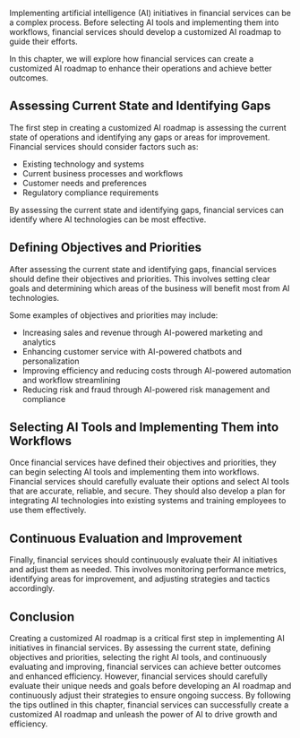 
Implementing artificial intelligence (AI) initiatives in financial services can be a complex process. Before selecting AI tools and implementing them into workflows, financial services should develop a customized AI roadmap to guide their efforts.

In this chapter, we will explore how financial services can create a customized AI roadmap to enhance their operations and achieve better outcomes.

Assessing Current State and Identifying Gaps
--------------------------------------------

The first step in creating a customized AI roadmap is assessing the current state of operations and identifying any gaps or areas for improvement. Financial services should consider factors such as:

* Existing technology and systems
* Current business processes and workflows
* Customer needs and preferences
* Regulatory compliance requirements

By assessing the current state and identifying gaps, financial services can identify where AI technologies can be most effective.

Defining Objectives and Priorities
----------------------------------

After assessing the current state and identifying gaps, financial services should define their objectives and priorities. This involves setting clear goals and determining which areas of the business will benefit most from AI technologies.

Some examples of objectives and priorities may include:

* Increasing sales and revenue through AI-powered marketing and analytics
* Enhancing customer service with AI-powered chatbots and personalization
* Improving efficiency and reducing costs through AI-powered automation and workflow streamlining
* Reducing risk and fraud through AI-powered risk management and compliance

Selecting AI Tools and Implementing Them into Workflows
-------------------------------------------------------

Once financial services have defined their objectives and priorities, they can begin selecting AI tools and implementing them into workflows. Financial services should carefully evaluate their options and select AI tools that are accurate, reliable, and secure. They should also develop a plan for integrating AI technologies into existing systems and training employees to use them effectively.

Continuous Evaluation and Improvement
-------------------------------------

Finally, financial services should continuously evaluate their AI initiatives and adjust them as needed. This involves monitoring performance metrics, identifying areas for improvement, and adjusting strategies and tactics accordingly.

Conclusion
----------

Creating a customized AI roadmap is a critical first step in implementing AI initiatives in financial services. By assessing the current state, defining objectives and priorities, selecting the right AI tools, and continuously evaluating and improving, financial services can achieve better outcomes and enhanced efficiency. However, financial services should carefully evaluate their unique needs and goals before developing an AI roadmap and continuously adjust their strategies to ensure ongoing success. By following the tips outlined in this chapter, financial services can successfully create a customized AI roadmap and unleash the power of AI to drive growth and efficiency.
